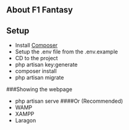 ## About F1 Fantasy

## Setup
- Install [Composer](https://getcomposer.org/)
- Setup the .env file from the .env.example
- CD to the project
- php artisan key:generate
- composer install
- php artisan migrate

###Showing the webpage
- php artisan serve
####Or (Recommended)
- WAMP
- XAMPP
- Laragon


